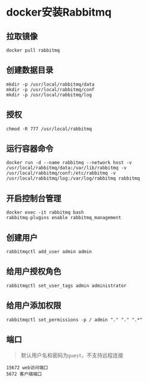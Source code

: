 # docker安装Rabbitmq

## 拉取镜像

```shell
docker pull rabbitmq
```



## 创建数据目录
```shell
mkdir -p /usr/local/rabbitmq/data
mkdir -p /usr/local/rabbitmq/conf
mkdir -p /usr/local/rabbitmq/log
```

## 授权
```shell
chmod -R 777 /usr/local/rabbitmq 
```

## 运行容器命令
```shell
docker run -d --name rabbitmq --network host -v /usr/local/rabbitmq/data:/var/lib/rabbitmq -v /usr/local/rabbitmq/conf:/etc/rabbitmq -v /usr/local/rabbitmq/log:/var/log/rabbitmq rabbitmq
```

## 开启控制台管理
```shell
docker exec -it rabbitmq bash
rabbitmq-plugins enable rabbitmq_management
```

## 创建用户 
```shell
rabbitmqctl add_user admin admin
```

##  给用户授权角色 
```shell
rabbitmqctl set_user_tags admin administrator
```

## 给用户添加权限 
```shell
rabbitmqctl set_permissions -p / admin "." "." ".*"
```

## 端口

> 默认用户名和密码为`guest`，不支持远程连接

```shell
15672 web访问端口
5672 客户端端口
```

